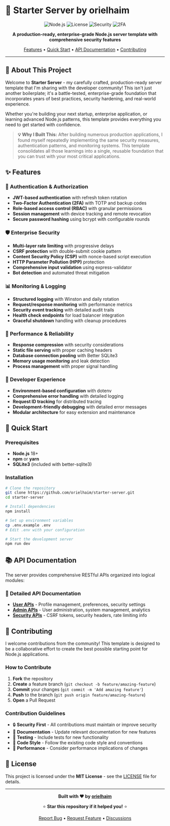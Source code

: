 # 🚀 Starter Server by orielhaim

<div align="center">

![Node.js](https://img.shields.io/badge/Node.js-18+-green.svg) ![License](https://img.shields.io/badge/License-MIT-yellow.svg) ![Security](https://img.shields.io/badge/Security-Enterprise%20Grade-red.svg) ![2FA](https://img.shields.io/badge/2FA-Enabled-brightgreen.svg)

**A production-ready, enterprise-grade Node.js server template with comprehensive security features**

[Features](#-features) • [Quick Start](#-quick-start) • [API Documentation](#-api-documentation) • [Contributing](#-contributing)

</div>

---

## 🎯 About This Project

Welcome to **Starter Server** - my carefully crafted, production-ready server template that I'm sharing with the developer community! This isn't just another boilerplate; it's a battle-tested, enterprise-grade foundation that incorporates years of best practices, security hardening, and real-world experience.

Whether you're building your next startup, enterprise application, or learning advanced Node.js patterns, this template provides everything you need to get started with confidence.

> **💡 Why I Built This:** After building numerous production applications, I found myself repeatedly implementing the same security measures, authentication patterns, and monitoring systems. This template consolidates all those learnings into a single, reusable foundation that you can trust with your most critical applications.

## ✨ Features

### 🔐 **Authentication & Authorization**
- **JWT-based authentication** with refresh token rotation
- **Two-Factor Authentication (2FA)** with TOTP and backup codes
- **Role-based access control (RBAC)** with granular permissions
- **Session management** with device tracking and remote revocation
- **Secure password hashing** using bcrypt with configurable rounds

### 🛡️ **Enterprise Security**
- **Multi-layer rate limiting** with progressive delays
- **CSRF protection** with double-submit cookie pattern
- **Content Security Policy (CSP)** with nonce-based script execution
- **HTTP Parameter Pollution (HPP)** protection
- **Comprehensive input validation** using express-validator
- **Bot detection** and automated threat mitigation

### 📊 **Monitoring & Logging**
- **Structured logging** with Winston and daily rotation
- **Request/response monitoring** with performance metrics
- **Security event tracking** with detailed audit trails
- **Health check endpoints** for load balancer integration
- **Graceful shutdown** handling with cleanup procedures

### 🚀 **Performance & Reliability**
- **Response compression** with security considerations
- **Static file serving** with proper caching headers
- **Database connection pooling** with Better SQLite3
- **Memory usage monitoring** and leak detection
- **Process management** with proper signal handling

### 🔧 **Developer Experience**
- **Environment-based configuration** with dotenv
- **Comprehensive error handling** with detailed logging
- **Request ID tracking** for distributed tracing
- **Development-friendly debugging** with detailed error messages
- **Modular architecture** for easy extension and maintenance

## 🚀 Quick Start

### Prerequisites
- **Node.js** 18+ 
- **npm** or **yarn**
- **SQLite3** (included with better-sqlite3)

### Installation

```bash
# Clone the repository
git clone https://github.com/orielhaim/starter-server.git
cd starter-server

# Install dependencies
npm install

# Set up environment variables
cp .env.example .env
# Edit .env with your configuration

# Start the development server
npm run dev
```

## 📚 API Documentation

The server provides comprehensive RESTful APIs organized into logical modules:

### 📖 **Detailed API Documentation**

- **[User APIs](docs/user-api.md)** - Profile management, preferences, security settings
- **[Admin APIs](docs/admin-api.md)** - User administration, system management, analytics
- **[Security APIs](docs/security-api.md)** - CSRF tokens, security headers, rate limiting info

## 🤝 Contributing

I welcome contributions from the community! This template is designed to be a collaborative effort to create the best possible starting point for Node.js applications.

### **How to Contribute**

1. **Fork** the repository
2. **Create** a feature branch (`git checkout -b feature/amazing-feature`)
3. **Commit** your changes (`git commit -m 'Add amazing feature'`)
4. **Push** to the branch (`git push origin feature/amazing-feature`)
5. **Open** a Pull Request

### **Contribution Guidelines**

- 🔒 **Security First** - All contributions must maintain or improve security
- 📝 **Documentation** - Update relevant documentation for new features
- 🧪 **Testing** - Include tests for new functionality
- 📏 **Code Style** - Follow the existing code style and conventions
- 🚀 **Performance** - Consider performance implications of changes

## 📄 License

This project is licensed under the **MIT License** - see the [LICENSE](LICENSE) file for details.

---

<div align="center">

**Built with ❤️ by [orielhaim](https://github.com/orielhaim)**

⭐ **Star this repository if it helped you!** ⭐

[Report Bug](https://github.com/orielhaim/starter-server/issues) • [Request Feature](https://github.com/orielhaim/starter-server/issues) • [Discussions](https://github.com/orielhaim/starter-server/discussions)

</div>
